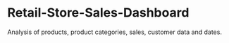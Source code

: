 # Retail-Store-Sales-Dashboard
Analysis of products, product categories, sales, customer data and dates.
